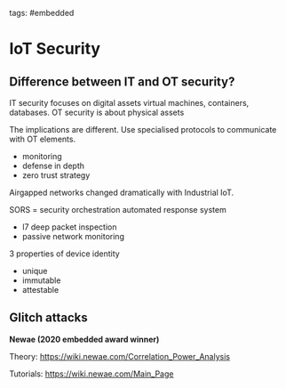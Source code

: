 tags: #embedded

IoT Security
============

Difference between IT and OT security?
--------------------------------------

IT security focuses on digital assets virtual machines, containers,
databases. OT security is about physical assets

The implications are different. Use specialised protocols to communicate
with OT elements.

- monitoring
- defense in depth
- zero trust strategy

Airgapped networks changed dramatically with Industrial IoT.

SORS = security orchestration automated response system

- l7 deep packet inspection
- passive network monitoring

3 properties of device identity

- unique
- immutable
- attestable

Glitch attacks
--------------

**Newae (2020 embedded award winner)**

Theory: https://wiki.newae.com/Correlation_Power_Analysis

Tutorials: https://wiki.newae.com/Main_Page
